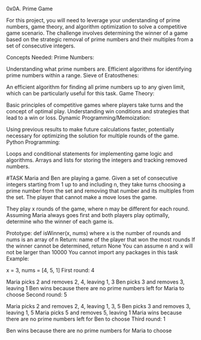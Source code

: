 0x0A. Prime Game

For this project, you will need to leverage your understanding of prime numbers, game theory, and algorithm optimization to solve a competitive game scenario. The challenge involves determining the winner of a game based on the strategic removal of prime numbers and their multiples from a set of consecutive integers.

Concepts Needed:
Prime Numbers:

Understanding what prime numbers are.
Efficient algorithms for identifying prime numbers within a range.
Sieve of Eratosthenes:

An efficient algorithm for finding all prime numbers up to any given limit, which can be particularly useful for this task.
Game Theory:

Basic principles of competitive games where players take turns and the concept of optimal play.
Understanding win conditions and strategies that lead to a win or loss.
Dynamic Programming/Memoization:

Using previous results to make future calculations faster, potentially necessary for optimizing the solution for multiple rounds of the game.
Python Programming:

Loops and conditional statements for implementing game logic and algorithms.
Arrays and lists for storing the integers and tracking removed numbers.

#TASK
Maria and Ben are playing a game. Given a set of consecutive integers starting from 1 up to and including n, they take turns choosing a prime number from the set and removing that number and its multiples from the set. The player that cannot make a move loses the game.

They play x rounds of the game, where n may be different for each round. Assuming Maria always goes first and both players play optimally, determine who the winner of each game is.

Prototype: def isWinner(x, nums)
where x is the number of rounds and nums is an array of n
Return: name of the player that won the most rounds
If the winner cannot be determined, return None
You can assume n and x will not be larger than 10000
You cannot import any packages in this task
Example:

x = 3, nums = [4, 5, 1]
First round: 4

Maria picks 2 and removes 2, 4, leaving 1, 3
Ben picks 3 and removes 3, leaving 1
Ben wins because there are no prime numbers left for Maria to choose
Second round: 5

Maria picks 2 and removes 2, 4, leaving 1, 3, 5
Ben picks 3 and removes 3, leaving 1, 5
Maria picks 5 and removes 5, leaving 1
Maria wins because there are no prime numbers left for Ben to choose
Third round: 1

Ben wins because there are no prime numbers for Maria to choose
